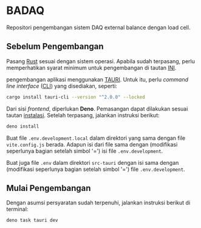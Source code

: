 # BADAQ

Repositori pengembangan sistem DAQ external balance dengan load cell.

## Sebelum Pengembangan

Pasang [Rust](https://www.rust-lang.org/tools/install) sesuai dengan sistem operasi. Apabila sudah terpasang, perlu memperhatikan syarat minimum untuk pengembangan di tautan [INI](https://tauri.app/start/prerequisites/).

pengembangan aplikasi menggunakan [TAURI](https://tauri.app/). Untuk itu, perlu *command line interface* ([CLI](https://tauri.app/reference/cli/)) yang disediakan, seperti:

```bash
cargo install tauri-cli --version "^2.0.0" --locked
```

Dari sisi *frontend*, diperlukan **Deno**. Pemasangan dapat dilakukan sesuai tautan [instalasi](https://docs.deno.com/runtime/#install-deno). Setelah terpasang, jalankan instruksi berikut:

```bash
deno install
```

Buat file `.env.development.local` dalam direktori yang sama dengan file `vite.config.js` berada. Adapun isi dari file sama dengan (modifikasi seperlunya bagian setelah simbol '=') isi file `.env.development`.

Buat juga file `.env` dalam direktori `src-tauri` dengan isi sama dengan (modifikasi seperlunya bagian setelah simbol '=') file `.env.development`.

## Mulai Pengembangan

Dengan asumsi persyaratan sudah terpenuhi, jalankan instruksi berikut di terminal:

```bash
deno task tauri dev
```
